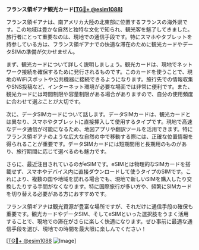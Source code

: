 **フランス領ギアナ観光カード[[TG💪+ @esim1088](https://t.me/s/esim1088)]**

フランス領ギアナは、南アメリカ大陸の北東部に位置するフランスの海外県です。この地域は豊かな自然と独特な文化で知られ、観光客を魅了してきました。旅行者にとって重要なのは、現地での通信手段です。特にスマホやタブレットを持参している方は、フランス領ギアナでの快適な滞在のために観光カードやデータSIMの準備が欠かせません。

まず、観光カードについて詳しく説明しましょう。観光カードは、現地でネットワーク接続を確保するために発行されるものです。このカードを使うことで、現地のWiFiスポットや公共機器に接続できるようになります。旅行先での情報収集やSNS投稿など、インターネット環境が必要な場面では非常に便利です。また、観光カードには時間制限や容量制限がある場合がありますので、自分の使用頻度に合わせて選ぶことが大切です。

次に、データSIMカードについて話します。データSIMカードは、観光カードとは異なり、スマホやタブレットに直接挿入して使用するタイプです。現地で高速なデータ通信が可能になるため、地図アプリや翻訳ツールを活用できます。特にフランス領ギアナのような広大な自然の中で移動する際には、正確な位置情報を得られることが重要です。データSIMカードには短期間用と長期用のものがあり、旅行期間に応じて選べるのも魅力です。

さらに、最近注目されているのがeSIMです。eSIMとは物理的なSIMカードを搭載せず、スマホやデバイス内に直接ダウンロードして使うタイプのSIMです。これにより、複数の国や地域を訪れる場合でも、現地で新しいSIMを購入したり交換したりする手間がなくなります。特に国際旅行が多い方や、頻繁にSIMカードを切り替える必要がある方におすすめです。

フランス領ギアナは観光資源が豊富な場所ですが、それだけに通信手段の確保も重要です。観光カードやデータSIM、そしてeSIMといった選択肢をうまく活用することで、現地での滞在がさらに楽しく快適になります。ぜひ事前に最適な通信手段を選び、現地での時間を最大限に楽しんでください！

[[TG💪+ @esim1088](https://t.me/s/esim1088) ![Image](https://i.postimg.cc/Y0z9fWf4/image.png)]